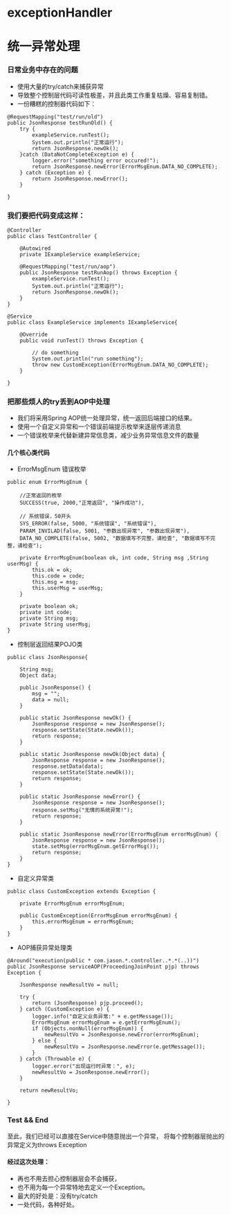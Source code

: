 # exceptionHandler 
# 统一异常处理

### 日常业务中存在的问题
* 使用大量的try/catch来捕获异常
* 导致整个控制层代码可读性极差，并且此类工作重复枯燥、容易复制错。
* 一份糟糕的控制器代码如下：
```
@RequestMapping("test/run/old")
public JsonResponse testRunOld() {
	try {
		exampleService.runTest();
		System.out.println("正常运行");
		return JsonResponse.newOk();
	}catch (DataNotCompleteException e) {
		logger.error("something error occured!");
		return JsonResponse.newError(ErrorMsgEnum.DATA_NO_COMPLETE);
	} catch (Exception e) {
		return JsonResponse.newError();
	}
	
}
```

### 我们要把代码变成这样：
```
@Controller
public class TestController {
	
	@Autowired
	private IExampleService exampleService;
	
	@RequestMapping("test/run/aop")
	public JsonResponse testRunAop() throws Exception {
		exampleService.runTest();
		System.out.println("正常运行");
		return JsonResponse.newOk();
	}
}
```
```
@Service
public class ExampleService implements IExampleService{

	@Override
	public void runTest() throws Exception {

		// do something
		System.out.println("run something");
		throw new CustomException(ErrorMsgEnum.DATA_NO_COMPLETE);
	}

}
```

### 把那些烦人的try丢到AOP中处理
* 我们将采用Spring AOP统一处理异常，统一返回后端接口的结果。
* 使用一个自定义异常和一个错误前端提示枚举来逐层传递消息
* 一个错误枚举来代替新建异常信息类，减少业务异常信息文件的数量

#### 几个核心类代码
* ErrorMsgEnum 错误枚举
```
public enum ErrorMsgEnum {
	
	//正常返回的枚举
	SUCCESS(true, 2000,"正常返回", "操作成功"), 
	
	// 系统错误，50开头
	SYS_ERROR(false, 5000, "系统错误", "系统错误"),
	PARAM_INVILAD(false, 5001, "参数出现异常", "参数出现异常"), 
	DATA_NO_COMPLETE(false, 5002, "数据填写不完整，请检查", "数据填写不完整，请检查");

	private ErrorMsgEnum(boolean ok, int code, String msg ,String userMsg) {
		this.ok = ok;
		this.code = code;
		this.msg = msg;
		this.userMsg = userMsg;
	}

	private boolean ok;
	private int code;
	private String msg;
	private String userMsg;
}
```

* 控制层返回结果POJO类
```
public class JsonResponse{

	String msg;
	Object data;

	public JsonResponse() {
		msg = "";
		data = null;
	}
	
	public static JsonResponse newOk() {
		JsonResponse response = new JsonResponse();
		response.setState(State.newOk());
		return response;
	}
	
	public static JsonResponse newOk(Object data) {
		JsonResponse response = new JsonResponse();
		response.setData(data);
		response.setState(State.newOk());
		return response;
	}
	
	public static JsonResponse newError() {
		JsonResponse response = new JsonResponse();
		response.setMsg("无情的系统异常!");
		return response;
	}
	
	public static JsonResponse newError(ErrorMsgEnum errorMsgEnum) {
		JsonResponse response = new JsonResponse();
		state.setMsg(errorMsgEnum.getErrorMsg());
		return response;
	}
}
```

* 自定义异常类
```
public class CustomException extends Exception {

	private ErrorMsgEnum errorMsgEnum;

	public CustomException(ErrorMsgEnum errorMsgEnum) {
		this.errorMsgEnum = errorMsgEnum;
	}
}
```

* AOP捕获异常处理类
```
@Around("execution(public * com.jason.*.controller..*.*(..))")
public JsonResponse serviceAOP(ProceedingJoinPoint pjp) throws Exception {

	JsonResponse newResultVo = null;

	try {
		return (JsonResponse) pjp.proceed();
	} catch (CustomException e) {
		logger.info("自定义业务异常:" + e.getMessage());
		ErrorMsgEnum errorMsgEnum = e.getErrorMsgEnum();
		if (Objects.nonNull(errorMsgEnum)) {
			newResultVo = JsonResponse.newError(errorMsgEnum);
		} else {
			newResultVo = JsonResponse.newError(e.getMessage());	
		}
	} catch (Throwable e) {
		logger.error("出现运行时异常：", e);
		newResultVo = JsonResponse.newError();
	}

	return newResultVo;

}
```
### Test && End
至此，我们已经可以直接在Service中随意抛出一个异常，
将每个控制器层抛出的异常定义为throws Exception

#### 经过这次处理：
* 再也不用去担心控制器层会不会捕获，
* 也不用为每一个异常特地去定义一个Exception。
* 最大的好处是：没有try/catch
* 一处代码，各种好处。
